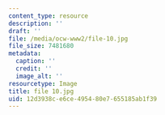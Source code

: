 ```yaml
---
content_type: resource
description: ''
draft: ''
file: /media/ocw-www2/file-10.jpg
file_size: 7481680
metadata:
  caption: ''
  credit: ''
  image_alt: ''
resourcetype: Image
title: file 10.jpg
uid: 12d3938c-e6ce-4954-80e7-655185ab1f39
---
```

